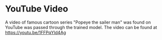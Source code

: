 # **YouTube Video**

A video of famous cartoon series "Popeye the sailer man" was found on YouTube was passed through the trained model. The video can be found at https://youtu.be/1FFPqYld4Ag
